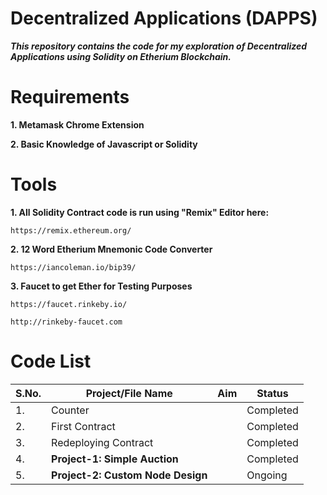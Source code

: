 # Decentralized Applications (DAPPS)

***This repository contains the code for my exploration of Decentralized Applications using Solidity on Etherium Blockchain.***

# Requirements

**1. Metamask Chrome Extension**

**2. Basic Knowledge of Javascript or Solidity**

# Tools

**1. All Solidity Contract code is run using "Remix" Editor here:**

```
https://remix.ethereum.org/
```

**2. 12 Word Etherium Mnemonic Code Converter**

```
https://iancoleman.io/bip39/
```

**3. Faucet to get Ether for Testing Purposes**

```
https://faucet.rinkeby.io/
```

```
http://rinkeby-faucet.com
```

# Code List

| S.No. |               Project/File Name               |                       Aim                       |   Status    |
| ----- | --------------------------------------------- | ----------------------------------------------- | ----------- |
|   1.  | Counter | | Completed |
|   2.  | First Contract | | Completed |
|   3.  | Redeploying Contract | | Completed |
|   4.  | **Project-1: Simple Auction** | | Completed |
|   5.  | **Project-2: Custom Node Design** | | Ongoing |
